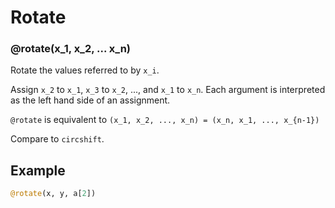 # Rotate

###   @rotate(x_1, x_2, ... x_n)

Rotate the values referred to by `x_i`.

Assign `x_2` to `x_1`, `x_3` to `x_2`, ..., and `x_1` to `x_n`.
Each argument is interpreted as the left hand side of an assignment.

`@rotate` is equivalent to `(x_1, x_2, ..., x_n) = (x_n, x_1, ..., x_{n-1})`

Compare to `circshift`.

## Example
```julia
@rotate(x, y, a[2])
```
